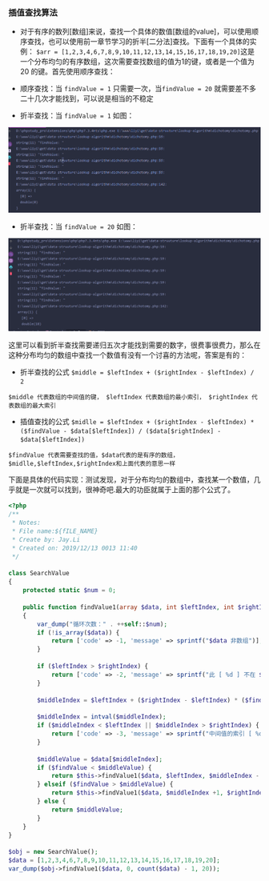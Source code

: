 ### 插值查找算法

* 对于有序的数列[数组]来说，查找一个具体的数值[数组的value]，可以使用顺序查找，也可以使用前一章节学习的折半[二分法]查找。下面有一个具体的实例：
``$arr = [1,2,3,4,6,7,8,9,10,11,12,13,14,15,16,17,18,19,20]``这是一个分布均匀的有序数组，这次需要查找数组的值为1的键，或者是一个值为20
的键。首先使用顺序查找：

* 顺序查找：当 `findValue = 1` 只需要一次，当`findValue = 20` 就需要差不多二十几次才能找到，可以说是相当的不稳定

* 折半查找：当 `findValue = 1` 如图：

![折半查找1](./test-1.png)

* 折半查找：当 `findValue = 20` 如图：

![折半查找20](./test-2.png)

这里可以看到折半查找需要递归五次才能找到需要的数字，很费事很费力，那么在这种分布均匀的数组中查找一个数值有没有一个讨喜的方法呢，答案是有的：

* 折半查找的公式 `$middle = $leftIndex + ($rightIndex - $leftIndex) / 2`

`` $middle 代表数组的中间值的键， $leftIndex 代表数组的最小索引， $rightIndex 代表数组的最大索引 ``

* 插值查找的公式 `$midlle = $leftIndex + ($rightIndex - $leftIndex) * ($findValue - $data[$leftIndex]) / ($data[$rightIndex] - $data[$leftIndex])`

``$findValue 代表需要查找的值，$data代表的是有序的数组，$midlle,$leftIndex,$rightIndex和上面代表的意思一样``

下面是具体的代码实现：测试发现，对于分布均匀的数组中，查找某一个数值，几乎就是一次就可以找到，很神奇吧.最大的功臣就属于上面的那个公式了。

```php
<?php
/**
 * Notes:
 * File name:${fILE_NAME}
 * Create by: Jay.Li
 * Created on: 2019/12/13 0013 11:40
 */

class SearchValue
{
    protected static $num = 0;

    public function findValue1(array $data, int $leftIndex, int $rightIndex, int $findValue)
    {
        var_dump("循环次数：" . ++self::$num);
        if (!is_array($data)) {
            return ['code' => -1, 'message' => sprintf("$data 非数组")];
        }

        if ($leftIndex > $rightIndex) {
            return ['code' => -2, 'message' => sprintf("此 [ %d ] 不在 $data 中", $findValue)];
        }

        $middleIndex = $leftIndex + ($rightIndex - $leftIndex) * ($findValue - $data[$leftIndex]) / ($data[$rightIndex] - $data[$leftIndex]);

        $middleIndex = intval($middleIndex);
        if ($middleIndex < $leftIndex || $middleIndex > $rightIndex) {
            return ['code' => -3, 'message' => sprintf("中间值的索引 [ %d ] 越界", $middleIndex)];
        }

        $middleValue = $data[$middleIndex];
        if ($findValue < $middleValue) {
            return $this->findValue1($data, $leftIndex, $middleIndex - 1, $findValue);
        } elseif ($findValue > $middleValue) {
            return $this->findValue1($data, $middleIndex +1, $rightIndex, $findValue);
        } else {
            return $middleValue;
        }
    }
}

$obj = new SearchValue();
$data = [1,2,3,4,6,7,8,9,10,11,12,13,14,15,16,17,18,19,20];
var_dump($obj->findValue1($data, 0, count($data) - 1, 20));
```

